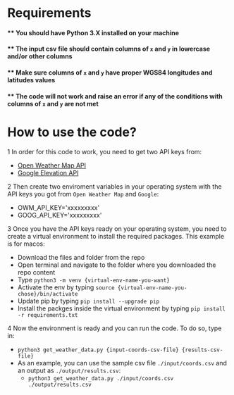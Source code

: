 # Requirements
#### ** You should have Python 3.X installed on your machine
#### ** The input csv file should contain columns of `x` and `y` in lowercase and/or other columns
#### ** Make sure columns of `x` and `y` have proper WGS84 longitudes and latitudes values
#### ** The code will not work and raise an error if any of the conditions with columns of `x` and `y` are not met

# How to use the code?

1 In order for this code to work, you need to get two API keys from:
  * [Open Weather Map API](https://home.openweathermap.org/users/sign_up)
  * [Google Elevation API](https://developers.google.com/maps/documentation/elevation/get-api-key)
  
2 Then create two enviroment variables in your operating system with the API keys you got from `Open Weather Map` and `Google`:
  * OWM_API_KEY='xxxxxxxxx'
  * GOOG_API_KEY='xxxxxxxxx'
 
3 Once you have the API keys ready on your operating system, you need to create a virtual environment to install the required packages. This example is for macos:
  * Download the files and folder from the repo
  * Open terminal and navigate to the folder where you downloaded the repo content
  * Type `python3 -m venv {virtual-env-name-you-want}`
  * Activate the env by typing `source {virtual-env-name-you-chose}/bin/activate`
  * Update pip by typing `pip install --upgrade pip`
  * Install the packges inside the virtual environment by typing `pip install -r requirements.txt`

4 Now the environment is ready and you can run the code. To do so, type in:
  * `python3 get_weather_data.py {input-coords-csv-file} {results-csv-file}`
  * As an example, you can use the sample csv file  `./input/coords.csv` and an output as `./output/results.csv`:
    * `python3 get_weather_data.py ./input/coords.csv ./output/results.csv`
